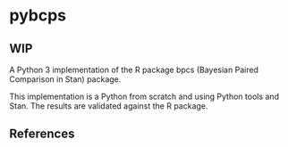 # pybcps

## WIP

A Python 3 implementation of the R package bpcs (Bayesian Paired Comparison in Stan) package.

This implementation is a Python from scratch and using Python tools and Stan. The results are validated against the R package.


## References

